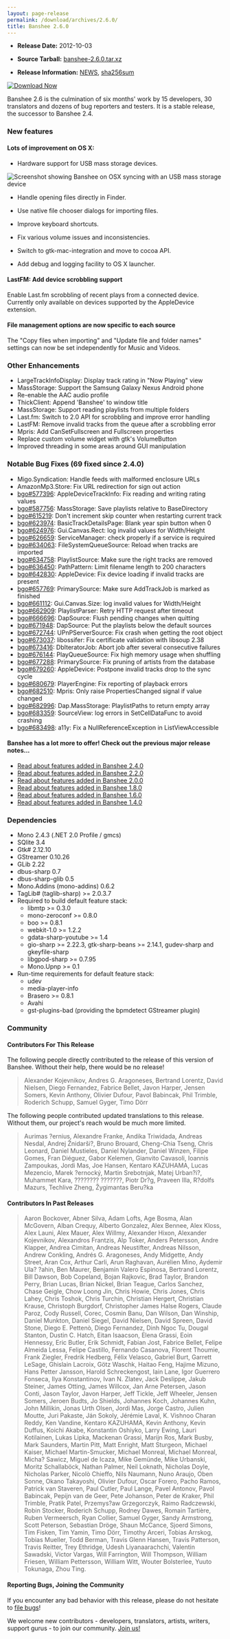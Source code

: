 ```yaml
---
layout: page-release
permalink: /download/archives/2.6.0/
title: Banshee 2.6.0
---
```

	
  * **Release Date:** 2012-10-03
	
  * **Source Tarball:** [banshee-2.6.0.tar.xz](http://ftp.gnome.org/pub/GNOME/sources/banshee/2.6/banshee-2.6.0.tar.xz)
	
  * **Release Information:**
[NEWS](http://ftp.gnome.org/pub/GNOME/sources/banshee/2.6/banshee-2.6.0.news),
[sha256sum](http://ftp.gnome.org/pub/GNOME/sources/banshee/2.6/banshee-2.6.0.sha256sum)

[![Download Now](/images/download-button.png)](/download)

Banshee 2.6 is the culmination of six months' work by 15 developers, 30
translators and dozens of bug reporters and testers. It is a stable release,
the successor to Banshee 2.4.

### New features

####  Lots of improvement on OS X:

  * Hardware support for USB mass storage devices.

<div class="release-shot"><img src="/images/shots/2.6.0/osx_usb_mass_storage-700.png" alt="Screenshot showing Banshee on OSX syncing with an USB mass storage device"></div>

  * Handle opening files directly in Finder.

  * Use native file chooser dialogs for importing files.

  * Improve keyboard shortcuts.

  * Fix various volume issues and inconsistencies.

  * Switch to gtk-mac-integration and move to cocoa API.

  * Add debug and logging facility to OS X launcher.


####  LastFM: Add device scrobbling support

Enable Last.fm scrobbling of recent plays from a connected device.
Currently only available on devices supported by the AppleDevice extension.

####  File management options are now specific to each source

The "Copy files when importing" and "Update file and folder names"
settings can now be set independently for Music and Videos.


### Other Enhancements

  * LargeTrackInfoDisplay: Display track rating in "Now Playing" view
  * MassStorage: Support the Samsung Galaxy Nexus Android phone
  * Re-enable the AAC audio profile
  * ThickClient: Append 'Banshee' to window title
  * MassStorage: Support reading playlists from multiple folders
  * Last.fm: Switch to 2.0 API for scrobbling and improve error handling
  * LastFM: Remove invalid tracks from the queue after a scrobbling error
  * Mpris: Add CanSetFullscreen and Fullscreen properties
  * Replace custom volume widget with gtk's VolumeButton
  * Improved threading in some areas around GUI manipulation

### Notable Bug Fixes (69 fixed since 2.4.0)

  * Migo.Syndication: Handle feeds with malformed enclosure URLs
  * AmazonMp3.Store: Fix URL redirection for sign out action
  * [bgo#577396](http://bugzilla.gnome.org/show_bug.cgi?id=577396): AppleDeviceTrackInfo: Fix reading and writing rating values
  * [bgo#587756](http://bugzilla.gnome.org/show_bug.cgi?id=587756): MassStorage: Save playlists relative to BaseDirectory
  * [bgo#615219](http://bugzilla.gnome.org/show_bug.cgi?id=615219): Don't increment skip counter when restarting current track
  * [bgo#623974](http://bugzilla.gnome.org/show_bug.cgi?id=623974): BasicTrackDetailsPage: Blank year spin button when 0
  * [bgo#624976](http://bugzilla.gnome.org/show_bug.cgi?id=624976): Gui.Canvas.Rect: log invalid values for Width/Height
  * [bgo#626659](http://bugzilla.gnome.org/show_bug.cgi?id=626659): ServiceManager: check properly if a service is required
  * [bgo#634063](http://bugzilla.gnome.org/show_bug.cgi?id=634063): FileSystemQueueSource: Reload when tracks are imported
  * [bgo#634758](http://bugzilla.gnome.org/show_bug.cgi?id=634758): PlaylistSource: Make sure the right tracks are removed
  * [bgo#636450](http://bugzilla.gnome.org/show_bug.cgi?id=636450): PathPattern: Limit filename length to 200 characters
  * [bgo#642830](http://bugzilla.gnome.org/show_bug.cgi?id=642830): AppleDevice: Fix device loading if invalid tracks are present
  * [bgo#657769](http://bugzilla.gnome.org/show_bug.cgi?id=657769): PrimarySource: Make sure AddTrackJob is marked as finished
  * [bgo#661112](http://bugzilla.gnome.org/show_bug.cgi?id=661112): Gui.Canvas.Size: log invalid values for Width/Height
  * [bgo#662909](http://bugzilla.gnome.org/show_bug.cgi?id=662909): PlaylistParser: Retry HTTP request after timeout
  * [bgo#666696](http://bugzilla.gnome.org/show_bug.cgi?id=666696): DapSource: Flush pending changes when quitting
  * [bgo#671948](http://bugzilla.gnome.org/show_bug.cgi?id=671948): DapSource: Put the playlists below the default sources
  * [bgo#672744](http://bugzilla.gnome.org/show_bug.cgi?id=672744): UPnPServerSource: Fix crash when getting the root object
  * [bgo#673037](http://bugzilla.gnome.org/show_bug.cgi?id=673037): libossifer: Fix certificate validation with libsoup 2.38
  * [bgo#673416](http://bugzilla.gnome.org/show_bug.cgi?id=673416): DbIteratorJob: Abort job after several consecutive failures
  * [bgo#676144](http://bugzilla.gnome.org/show_bug.cgi?id=676144): PlayQueueSource: Fix high memory usage when shuffling
  * [bgo#677288](http://bugzilla.gnome.org/show_bug.cgi?id=677288): PrimarySource: Fix pruning of artists from the database
  * [bgo#679260](http://bugzilla.gnome.org/show_bug.cgi?id=679260): AppleDevice: Postpone invalid tracks drop to the sync cycle
  * [bgo#680679](http://bugzilla.gnome.org/show_bug.cgi?id=680679): PlayerEngine: Fix reporting of playback errors
  * [bgo#682510](http://bugzilla.gnome.org/show_bug.cgi?id=682510): Mpris: Only raise PropertiesChanged signal if value changed
  * [bgo#682996](http://bugzilla.gnome.org/show_bug.cgi?id=682996): Dap.MassStorage: PlaylistPaths to return empty array
  * [bgo#683359](http://bugzilla.gnome.org/show_bug.cgi?id=683359): SourceView: log errors in SetCellDataFunc to avoid crashing
  * [bgo#683498](http://bugzilla.gnome.org/show_bug.cgi?id=683498): a11y: Fix a NullReferenceException in ListViewAccessible

#### Banshee has a lot more to offer! Check out the previous major release notes...

  * [Read about features added in Banshee 2.4.0](/download/archives/2.4.0)
  * [Read about features added in Banshee 2.2.0](/download/archives/2.2.0)
  * [Read about features added in Banshee 2.0.0](/download/archives/2.0.0)
  * [Read about features added in Banshee 1.8.0](/download/archives/1.8.0)
  * [Read about features added in Banshee 1.6.0](/download/archives/1.6.0)
  * [Read about features added in Banshee 1.4.0](/download/archives/1.4.0)

### Dependencies

  * Mono 2.4.3 (.NET 2.0 Profile / gmcs)
  * SQlite 3.4
  * Gtk# 2.12.10
  * GStreamer 0.10.26
  * GLib 2.22
  * dbus-sharp 0.7
  * dbus-sharp-glib 0.5
  * Mono.Addins (mono-addins) 0.6.2
  * TagLib# (taglib-sharp) >= 2.0.3.7
  * Required to build default feature stack:
    * libmtp >= 0.3.0
    * mono-zeroconf >= 0.8.0
    * boo >= 0.8.1
    * webkit-1.0 >= 1.2.2
    * gdata-sharp-youtube >= 1.4
    * gio-sharp >= 2.22.3, gtk-sharp-beans >= 2.14.1, gudev-sharp and gkeyfile-sharp
    * libgpod-sharp >= 0.7.95
    * Mono.Upnp >= 0.1
  * Run-time requirements for default feature stack:
    * udev
    * media-player-info
    * Brasero >= 0.8.1
    * Avahi
    * gst-plugins-bad (providing the bpmdetect GStreamer plugin)

### Community

#### Contributors For This Release

The following people directly contributed to the release of this version of Banshee. Without their help, there would be no release!

> Alexander Kojevnikov, Andres G. Aragoneses, Bertrand Lorentz,
     David Nielsen, Diego Fernandez, Fabrice Bellet, Javon Harper,
     Jensen Somers, Kevin Anthony, Olivier Dufour, Pavol Babincak,
     Phil Trimble, Roderich Schupp, Samuel Gyger, Timo Dörr



The following people contributed updated translations to this release.    Without them, our project's reach would be much more limited.


> Aurimas ?ernius, Alexandre Franke, Andika Triwidada, Andreas Nesdal,
     Andrej Žnidarši?, Bruno Brouard, Cheng-Chia Tseng, Chris Leonard,
     Daniel Mustieles, Daniel Nylander, Daniel Winzen, Filipe Gomes,
     Fran Diéguez, Gabor Kelemen, Gianvito Cavasoli, Ioannis Zampoukas,
     Jordi Mas, Joe Hansen, Kentaro KAZUHAMA, Lucas Mezencio, Marek ?ernocký,
     Martin Srebotnjak, Matej Urban?i?, Muhammet Kara, ???????? ???????,
     Piotr Dr?g, Praveen Illa, R?dolfs Mazurs, Techlive Zheng,
     Žygimantas Beru?ka

#### Contributors In Past Releases

> Aaron Bockover, Abner Silva, Adam Lofts, Age Bosma, Alan McGovern,
    Alban Crequy, Alberto Gonzalez, Alex Bennee, Alex Kloss, Alex Launi,
    Alex Mauer, Alex Willmy, Alexander Hixon, Alexander Kojevnikov,
    Alexandros Frantzis, Alp Toker, Anders Petersson, Andre Klapper,
    Andrea Cimitan, Andreas Neustifter, Andreas Nilsson, Andrew Conkling,
    Andrés G. Aragoneses, Andy Midgette, Andy Street, Aran Cox, Arthur Carli,
    Arun Raghavan, Aurélien Mino, Aydemir Ula? ?ahin, Ben Maurer,
    Benjamín Valero Espinosa, Bertrand Lorentz, Bill Dawson, Bob Copeland,
    Bojan Rajkovic, Brad Taylor, Brandon Perry, Brian Lucas, Brian Nickel,
    Brian Teague, Carlos Sanchez, Chase Geigle, Chow Loong Jin, Chris Howie,
    Chris Jones, Chris Lahey, Chris Toshok, Chris Turchin, Christian Hergert,
    Christian Krause, Christoph Burgdorf, Christopher James Halse Rogers,
    Claude Paroz, Cody Russell, Corec, Cosmin Banu, Dan Wilson, Dan Winship,
    Daniel Munkton, Daniel Siegel, David Nielsen, David Spreen, David Stone,
    Diego E. Pettenò, Diego Fernandez, Dinh Ngoc Tu, Dougal Stanton,
    Dustin C. Hatch, Eitan Isaacson, Elena Grassi, Eoin Hennessy, Eric Butler,
    Erik Schmidt, Fabian Jost, Fabrice Bellet, Felipe Almeida Lessa,
    Felipe Castillo, Fernando Casanova, Florent Thoumie, Frank Ziegler,
    Fredrik Hedberg, Félix Velasco, Gabriel Burt, Garrett LeSage,
    Ghislain Lacroix, Götz Waschk, Haitao Feng, Hajime Mizuno,
    Hans Petter Jansson, Harold Schreckengost, Iain Lane,
    Igor Guerrero Fonseca, Ilya Konstantinov, Ivan N. Zlatev, Jack Deslippe,
    Jakub Steiner, James Otting, James Willcox, Jan Arne Petersen, Jason Conti,
    Jason Taylor, Javon Harper, Jeff Tickle, Jeff Wheeler, Jensen Somers,
    Jeroen Budts, Jo Shields, Johannes Koch, Johannes Kuhn, John Millikin,
    Jonas Urth Olsen, Jordi Mas, Jorge Castro, Julien Moutte, Juri Pakaste,
    Ján Sokoly, Jérémie Laval, K. Vishnoo Charan Reddy, Ken Vandine,
    Kentaro KAZUHAMA, Kevin Anthony, Kevin Duffus, Koichi Akabe,
    Konstantin Oshiyko, Larry Ewing, Lauri Kotilainen, Lukas Lipka,
    Mackenan Grassi, Marijn Ros, Mark Busby, Mark Saunders, Martin Pitt,
    Matt Enright, Matt Sturgeon, Michael Kaiser, Michael Martin-Smucker,
    Michael Monreal, Michael Monreal, Micha? Sawicz, Miguel de Icaza,
    Mike Gemünde, Mike Urbanski, Moritz Schallaböck, Nathan Palmer,
    Neil Loknath, Nicholas Doyle, Nicholas Parker, Nicolò Chieffo,
    Nils Naumann, Nuno Araujo, Oben Sonne, Okano Takayoshi, Olivier Dufour,
    Oscar Forero, Pacho Ramos, Patrick van Staveren, Paul Cutler, Paul Lange,
    Pavel Antonov, Pavol Babincak, Pepijn van de Geer, Pete Johanson,
    Peter de Kraker, Phil Trimble, Pratik Patel, Przemys?aw Grzegorczyk,
    Raimo Radczewski, Robin Stocker, Roderich Schupp, Rodney Dawes,
    Romain Tartière, Ruben Vermeersch, Ryan Collier, Samuel Gyger,
    Sandy Armstrong, Scott Peterson, Sebastian Dröge, Shaun McCance,
    Sjoerd Simons, Tim Fisken, Tim Yamin, Timo Dörr, Timothy Arceri,
    Tobias Arrskog, Tobias Mueller, Todd Berman, Travis Glenn Hansen,
    Travis Patterson, Travis Reitter, Trey Ethridge, Udesh Liyanaarachchi,
    Valentin Sawadski, Victor Vargas, Will Farrington, Will Thompson,
    William Friesen, William Pettersson, William Witt, Wouter Bolsterlee,
    Yuuto Tokunaga, Zhou Ting.

#### Reporting Bugs, Joining the Community

If you encounter any bad behavior with this release, please do not hesitate to [file bugs](/contribute/file-bugs/)!

We welcome new contributors - developers, translators, artists, writers, support gurus - to join our community.  [Join us!](/contribute)
